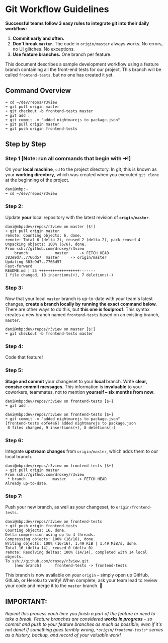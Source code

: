 # Git Workflow Guidelines

**Successful teams follow 3 easy rules to integrate git into their daily workflow:**

1. **Commit early and often.**
2. **Don't break `master`**. The code in `origin/master` always works. No errors, no UI glitches. No exceptions.
3. **Use feature branches.** One branch per feature.

This document describes a sample development workflow using a feature branch containing all the front-end tests for our project. This branch will be called `frontend-tests`, but no one has created it yet.

## Command Overview

```
➜ cd ~/dev/repos/r3view
➜ git pull origin master
➜ git checkout -b frontend-tests master
➜ git add .
➜ git commit -m "added nightmarejs to package.json"
➜ git pull origin master
➜ git push origin frontend-tests
```

## Step by Step

### Step 1   [Note: run all commands that begin with ➜!]

On your **local machine**, `cd` to the project directory. In git, this is known as your **working directory**, which was created when you executed `git clone` at the beginning of the project.

```
dani@mbp:~
➜ cd ~/dev/repos/r3view
```

### Step 2: 

Update **your** local repository with the latest revision of **`origin/master`**.

```
dani@mbp:dev/repos/r3view on master [$!] 
➜ git pull origin master
remote: Counting objects: 6, done.
remote: Total 6 (delta 2), reused 2 (delta 2), pack-reused 4
Unpacking objects: 100% (6/6), done.
From ssh://github.com/droxey/r3view
	branch            master     -> FETCH_HEAD
383e9d7..7766d57  master     -> origin/master
Updating 383e9d7..7766d57
Fast-forward
README.md | 25 ++++++++++++++++++-------
1 file changed, 18 insertions(+), 7 deletions(-)
```

### Step 3: 

Now that your local `master` branch is up-to-date with your team's latest changes, **create a branch locally **by running the** exact command below.** There are other ways to do this, but **this one is foolproof**. This syntax creates a new branch named `frontend-tests` based on an existing branch, `master`.

```
dani@mbp:dev/repos/r3view on master [$!]
➜ git checkout -b frontend-tests master
```

### Step 4: 

Code that feature!

### Step 5: 

**Stage and commit** your changeset to your **local** branch. Write **clear, consise commit messages**. This information is **invaluable** to your coworkers, teammates, not to mention **yourself – six months from now**. 

```
dani@mbp:dev/repos/r3view on frontend-tests [$+]
➜ git add .

dani@mbp:dev/repos/r3view on frontend-tests [$+]
➜ git commit -m "added nightmarejs to package.json"
[frontend-tests ebfe4a6] added nightmarejs to package.json
 8 files changed, 9 insertions(+), 8 deletions(-)
```

### Step 6: 

Integrate **upstream changes** from `origin/master`, which adds them to our local branch. 

```
dani@mbp:dev/repos/r3view on frontend-tests [$+]
➜ git pull origin master
From ssh://github.com/droxey/r3view
 * branch            master     -> FETCH_HEAD
Already up-to-date.
```

### Step 7: 

Push your new branch, as well as your changeset, to `origin/frontend-tests`. 

```
dani@mbp:dev/repos/r3view on frontend-tests
➜ git push origin frontend-tests
Counting objects: 16, done.
Delta compression using up to 4 threads.
Compressing objects: 100% (16/16), done.
Writing objects: 100% (16/16), 1.49 KiB | 1.49 MiB/s, done.
Total 16 (delta 14), reused 0 (delta 0)
remote: Resolving deltas: 100% (14/14), completed with 14 local objects.
To ssh://github.com/droxey/r3view.git
	[new branch]      frontend-tests -> frontend-tests
```

This branch is now available on your `origin` – simply open up GitHub, GitLab, or Heroku to verify! When complete, ask your team lead to review your code and merge it to the `master` branch. :raised_hands:

## IMPORTANT:

*Repeat this process each time you finish a part of the feature or need to take a break. Feature branches are considered ***works in progress*** – so commit and push to your feature branches as much as possible; even if it's not done! If something goes terribly wrong, *`*origin/frontend-tests*`* serves as a history, backup, and record of your valuable work!*
